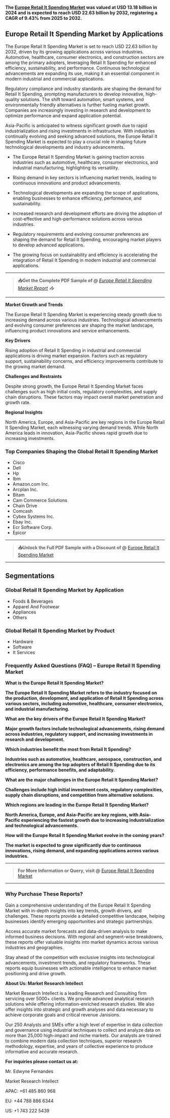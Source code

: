 <p><strong>The <a href="https://www.marketresearchintellect.com/download-sample/?rid=191277&amp;utm_source=Pulse-April-Europe&amp;utm_medium=852">Europe Retail It Spending Market</a> was valued at USD 13.18 billion in 2024 and is expected to reach USD 22.63 billion by 2032, registering a CAGR of 9.43% from 2025 to 2032.</strong></p><h2>Europe Retail It Spending Market by Applications&nbsp;</h2><p><p>The Europe Retail It Spending Market is set to reach USD 22.63 billion by 2032, driven by its growing applications across various industries. Automotive, healthcare, consumer electronics, and construction sectors are among the primary adopters, leveraging Retail It Spending for enhanced efficiency, sustainability, and performance. Continuous technological advancements are expanding its use, making it an essential component in modern industrial and commercial applications.</p><p>Regulatory compliance and industry standards are shaping the demand for Retail It Spending, prompting manufacturers to develop innovative, high-quality solutions. The shift toward automation, smart systems, and environmentally friendly alternatives is further fueling market growth. Companies are increasingly investing in research and development to optimize performance and expand application potential.</p><p>Asia-Pacific is anticipated to witness significant growth due to rapid industrialization and rising investments in infrastructure. With industries continually evolving and seeking advanced solutions, the Europe Retail It Spending Market is expected to play a crucial role in shaping future technological developments and industry advancements.</p></p><ul><li><p>The Europe Retail It Spending Market is gaining traction across industries such as automotive, healthcare, consumer electronics, and industrial manufacturing, highlighting its versatility.</p></li><li><p>Rising demand in key sectors is influencing market trends, leading to continuous innovations and product advancements.</p></li><li><p>Technological developments are expanding the scope of applications, enabling businesses to enhance efficiency, performance, and sustainability.</p></li><li><p>Increased research and development efforts are driving the adoption of cost-effective and high-performance solutions across various industries.</p></li><li><p>Regulatory requirements and evolving consumer preferences are shaping the demand for Retail It Spending, encouraging market players to develop advanced applications.</p></li><li><p>The growing focus on sustainability and efficiency is accelerating the integration of Retail It Spending in modern industrial and commercial applications.</p></li></ul><hr /><blockquote><p><strong><span class="font-[700]">📥Get the Complete PDF Sample of @ </span></strong><em><span class="font-[700]"><a href="https://www.marketresearchintellect.com/download-sample/?rid=191277&amp;utm_source=Pulse-April-Europe&amp;utm_medium=852" target="_blank" data-tracking-control-name="article-ssr-frontend-pulse_little-text-block" data-tracking-will-navigate="" data-test-link="">Europe Retail It Spending Market Report</a>&nbsp;📥</span></em></p></blockquote><hr /><p class="" data-start="77" data-end="360"><strong data-start="77" data-end="105">Market Growth and Trends</strong></p><p class="" data-start="77" data-end="360">The Europe Retail It Spending Market is experiencing steady growth due to increasing demand across various industries. Technological advancements and evolving consumer preferences are shaping the market landscape, influencing product innovations and service enhancements.</p><p class="" data-start="362" data-end="606"><strong data-start="362" data-end="377">Key Drivers</strong></p><p class="" data-start="362" data-end="606">Rising adoption of Retail It Spending in industrial and commercial applications is driving market expansion. Factors such as regulatory support, sustainability concerns, and efficiency improvements contribute to the growing market demand.</p><p class="" data-start="608" data-end="849"><strong data-start="608" data-end="637">Challenges and Restraints</strong></p><p class="" data-start="608" data-end="849">Despite strong growth, the Europe Retail It Spending Market faces challenges such as high initial costs, regulatory complexities, and supply chain disruptions. These factors may impact overall market penetration and growth rate.</p><p class="" data-start="851" data-end="1095"><strong data-start="851" data-end="872">Regional Insights</strong></p><p class="" data-start="851" data-end="1095">North America, Europe, and Asia-Pacific are key regions in the Europe Retail It Spending Market, each witnessing varying demand trends. While North America leads in innovation, Asia-Pacific shows rapid growth due to increasing investments.</p><p><h3>Top Companies Shaping the Global Retail It Spending Market </h3><ul><li>Cisco</li><li>Dell</li><li>Hp</li><li>Ibm</li><li>Amazon.com Inc.</li><li>Arcplan Inc.</li><li>Bitam</li><li>Cam Commerce Solutions</li><li>Chain Drive</li><li>Comcash</li><li>Cybex Systems Inc.</li><li>Ebay Inc.</li><li>Ecr Software Corp.</li><li>Epicor</li></ul></p><hr /><blockquote><p><strong>📥Unlock the Full PDF Sample with a Discount of @</strong> <a href="https://www.marketresearchintellect.com/ask-for-discount/?rid=191277&amp;utm_source=Pulse-April-Europe&amp;utm_medium=852">Europe Retail It Spending Market</a></p></blockquote><hr /><p><h2>Segmentations</h2><h3>Global Retail It Spending Market by Application</h3><ul><li>Foods & Beverages</li><li>Apparel And Footwear</li><li>Appliances</li><li>Others</li></ul><h3>Global Retail It Spending Market by Product</h3><ul><li>Hardware</li><li>Software</li><li>It Services</li></ul></p><h3><strong>Frequently Asked Questions (FAQ) &ndash; Europe Retail It Spending Market</strong></h3><p><strong>What is the Europe Retail It Spending Market?</strong></p><p><strong>The Europe Retail It Spending Market refers to the industry focused on the production, development, and application of Retail It Spending across various sectors, including automotive, healthcare, consumer electronics, and industrial manufacturing.</strong></p><p><strong>What are the key drivers of the Europe Retail It Spending Market?</strong></p><p><strong>Major growth factors include technological advancements, rising demand across industries, regulatory support, and increasing investments in research and development.</strong></p><p><strong>Which industries benefit the most from Retail It Spending?</strong></p><p><strong>Industries such as automotive, healthcare, aerospace, construction, and electronics are among the top adopters of Retail It Spending due to its efficiency, performance benefits, and adaptability.</strong></p><p><strong>What are the major challenges in the Europe Retail It Spending Market?</strong></p><p><strong>Challenges include high initial investment costs, regulatory complexities, supply chain disruptions, and competition from alternative solutions.</strong></p><p><strong>Which regions are leading in the Europe Retail It Spending Market?</strong></p><p><strong>North America, Europe, and Asia-Pacific are key regions, with Asia-Pacific experiencing the fastest growth due to increasing industrialization and technological advancements.</strong></p><p><strong>How will the Europe Retail It Spending Market evolve in the coming years?</strong></p><p><strong>The market is expected to grow significantly due to continuous innovations, rising demand, and expanding applications across various industries.</strong></p><hr /><blockquote><p><span class="font-[700]"><strong>For More Information or Query, visit&nbsp;@</strong>&nbsp;</span><span class="font-[700]"><a href="https://www.marketresearchintellect.com/product/global-retail-it-spending-market-size-and-forecast/?utm_source=Linkedin&utm_medium=852" target="_blank" data-tracking-control-name="article-ssr-frontend-pulse_little-text-block" data-tracking-will-navigate="" data-test-link="">Europe Retail It Spending Market</a></span></p></blockquote><hr /><h3><strong data-start="0" data-end="31">Why Purchase These Reports?</strong></h3><p class="" data-start="35" data-end="297">Gain a comprehensive understanding of the Europe Retail It Spending Market with in-depth insights into key trends, growth drivers, and challenges. These reports provide a detailed competitive landscape, helping businesses identify emerging opportunities and strategic partnerships.</p><p class="" data-start="299" data-end="540">Access accurate market forecasts and data-driven analysis to make informed business decisions. With regional and segment-wise breakdowns, these reports offer valuable insights into market dynamics across various industries and geographies.</p><p class="" data-start="542" data-end="784">Stay ahead of the competition with exclusive insights into technological advancements, investment trends, and regulatory frameworks. These reports equip businesses with actionable intelligence to enhance market positioning and drive growth.</p><p><strong><span class="font-[700]">About Us: Market Research Intellect</span></strong></p><p><span class="">Market Research Intellect is a leading Research and Consulting firm servicing over 5000+ clients. We provide advanced analytical research solutions while offering information-enriched research studies.&nbsp;</span>We also offer insights into strategic and growth analyses and data necessary to achieve corporate goals and critical revenue Janisions.</p><p><span class="">Our 250 Analysts and SMEs offer a high level of expertise in data collection and governance using industrial techniques to collect and analyze data on more than 25,000 high-impact and niche markets. Our analysts are trained to combine modern data collection techniques, superior research methodology, expertise, and years of collective experience to produce informative and accurate research.</span></p><p><strong>For inquiries please contact us at:</strong></p><p>Mr. Edwyne Fernandes</p><p>Market Research Intellect</p><p>APAC: +61 485 860 968</p><p>EU: +44 788 886 6344</p><p>US: +1 743 222 5439</p>